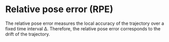 <!---
Started to write on May 5 2022
Zahra
-->

# Relative pose error (RPE)
The relative pose error measures the local accuracy of the trajectory over a fixed time interval ∆. 
Therefore, the relative pose error corresponds to the drift of the trajectory.
  

